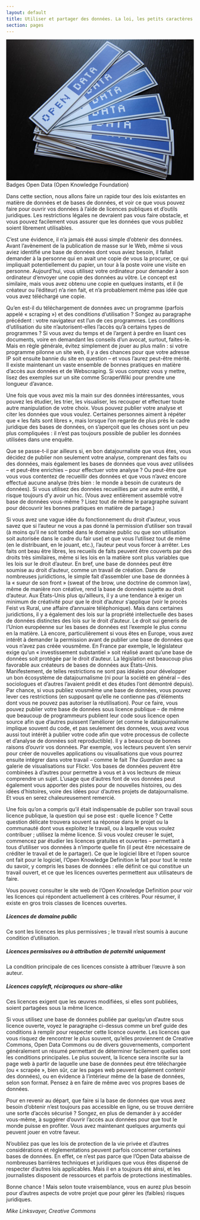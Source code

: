 ```yaml
---
layout: default
title: Utiliser et partager des données. La loi, les petits caractères et la réalité
section: pages
---
```


<div class="imageblock">
<div class="content">
<img alt="Badges Open Data" src="../figs/incoming/04-GG.jpg"></div>
<div class="title">Badges Open Data (Open Knowledge Foundation)</div>
</div>

Dans cette section, nous allons faire un rapide tour des lois existantes en matière de données et de bases de données, et voir ce que vous pouvez faire pour ouvrir vos données à l’aide de licences publiques et d’outils juridiques. Les restrictions légales ne devraient pas vous faire obstacle, et vous pouvez facilement vous assurer que les données que vous publiez soient librement utilisables.

C’est une évidence, il n’a jamais été aussi simple d’obtenir des données. Avant l’avènement de la publication de masse sur le Web, même si vous aviez identifié une base de données dont vous aviez besoin, il fallait demander à la personne qui en avait une copie de vous la procurer, ce qui impliquait potentiellement du papier, un tour à la poste voire une visite en personne. Aujourd’hui, vous utilisez votre ordinateur pour demander à son ordinateur d’envoyer une copie des données au vôtre. Le concept est similaire, mais vous avez obtenu une copie en quelques instants, et il (le créateur ou l’éditeur) n’a rien fait, et n’a probablement même pas idée que vous avez téléchargé une copie.

Qu’en est-il du téléchargement de données avec un programme (parfois appelé « scraping ») et des conditions d’utilisation ? Songez au paragraphe précédent : votre navigateur est l’un de ces programmes. Les conditions d’utilisation du site n’autorisent-elles l’accès qu’à certains types de programmes ? Si vous avez du temps et de l’argent à perdre en lisant ces documents, voire en demandant les conseils d’un avocat, surtout, faites-le. Mais en règle générale, évitez simplement de jouer au plus malin : si votre programme pilonne un site web, il y a des chances pour que votre adresse IP soit ensuite bannie du site en question – et vous l’aurez peut-être mérité. Il existe maintenant un vaste ensemble de bonnes pratiques en matière d’accès aux données et de Webscraping. Si vous comptez vous y mettre, lisez des exemples sur un site comme ScraperWiki pour prendre une longueur d’avance.

Une fois que vous avez mis la main sur des données intéressantes, vous pouvez les étudier, les trier, les visualiser, les recouper et effectuer toute autre manipulation de votre choix. Vous pouvez publier votre analyse et citer les données que vous voulez. Certaines personnes aiment à répéter que « les faits sont libres », mais lorsque l’on regarde de plus près le cadre juridique des bases de données, on s’aperçoit que les choses sont un peu plus compliquées : il n’est pas toujours possible de publier les données utilisées dans une enquête.

Que se passe-t-il par ailleurs si, en bon datajournaliste que vous êtes, vous décidez de publier non seulement votre analyse, comprenant des faits ou des données, mais également les bases de données que vous avez utilisées – et peut-être enrichies – pour effectuer votre analyse ? Ou peut-être que vous vous contentez de recueillir des données et que vous n’avez encore effectué aucune analyse (très bien : le monde a besoin de curateurs de données). Si vous utilisez des données recueillies par une autre entité, il risque toujours d’y avoir un hic. (Vous avez entièrement assemblé votre base de données vous-même ? Lisez tout de même le paragraphe suivant pour découvrir les bonnes pratiques en matière de partage.)

Si vous avez une vague idée du fonctionnement du droit d’auteur, vous savez que si l’auteur ne vous a pas donné la permission d’utiliser son travail (à moins qu’il ne soit tombé dans le domaine public ou que son utilisation soit autorisée dans le cadre du fair use) et que vous l’utilisez tout de même (en le distribuant, en le jouant, etc.), l’auteur peut vous forcer à arrêter. Les faits ont beau être libres, les recueils de faits peuvent être couverts par des droits très similaires, même si les lois en la matière sont plus variables que les lois sur le droit d’auteur. En bref, une base de données peut être soumise au droit d’auteur, comme un travail de création. Dans de nombreuses juridictions, le simple fait d’assembler une base de données à la « sueur de son front » (sweat of the brow, une doctrine de common law), même de manière non créative, rend la base de données sujette au droit d’auteur. Aux États-Unis plus qu’ailleurs, il y a une tendance à exiger un minimum de créativité pour que le droit d’auteur s’applique (voir le procès Feist vs Rural, une affaire d’annuaire téléphonique). Mais dans certaines juridictions, il y a également des lois sur la propriété intellectuelle des bases de données distinctes des lois sur le droit d’auteur. Le droit sui generis de l’Union européenne sur les bases de données est l’exemple le plus connu en la matière. Là encore, particulièrement si vous êtes en Europe, vous avez intérêt à demander la permission avant de publier une base de données que vous n’avez pas créée vousmême. En France par exemple, le législateur exige qu’un « investissement substantiel » soit réalisé avant qu’une base de données soit protégée par le droit d’auteur. La législation est beaucoup plus favorable aux créateurs de bases de données aux États-Unis. Manifestement, de telles restrictions ne sont pas idéales pour développer un bon écosystème de datajournalisme (ni pour la société en général – des sociologues et d’autres l’avaient prédit et des études l’ont démontré depuis). Par chance, si vous publiez vousmême une base de données, vous pouvez lever ces restrictions (en supposant qu’elle ne contienne pas d’éléments dont vous ne pouvez pas autoriser la réutilisation). Pour ce faire, vous pouvez publier votre base de données sous licence publique – de même que beaucoup de programmeurs publient leur code sous licence open source afin que d’autres puissent l’améliorer (et comme le datajournalisme implique souvent du code, et pas seulement des données, vous avez vous aussi tout intérêt à publier votre code afin que votre processus de collecte et d’analyse de données soit reproductible). Il y a beaucoup de bonnes raisons d’ouvrir vos données. Par exemple, vos lecteurs peuvent s’en servir pour créer de nouvelles applications ou visualisations que vous pourrez ensuite intégrer dans votre travail – comme le fait _The Guardian_ avec sa galerie de visualisations sur Flickr. Vos bases de données peuvent être combinées à d’autres pour permettre à vous et à vos lecteurs de mieux comprendre un sujet. L’usage que d’autres font de vos données peut également vous apporter des pistes pour de nouvelles histoires, ou des idées d’histoires, voire des idées pour d’autres projets de datajournalisme. Et vous en serez chaleureusement remercié.

Une fois qu’on a compris qu’il était indispensable de publier son travail sous licence publique, la question qui se pose est : quelle licence ? Cette question délicate trouvera souvent sa réponse dans le projet ou la communauté dont vous exploitez le travail, ou à laquelle vous voulez contribuer ; utilisez la même licence. Si vous voulez creuser le sujet, commencez par étudier les licences gratuites et ouvertes – permettant à tous d’utiliser vos données à n’importe quelle fin (il peut être nécessaire de créditer le travail et de le partager). Ce que le logiciel libre et l’open source ont fait pour le logiciel, l’Open Knowledge Definition le fait pour tout le reste du savoir, y compris les bases de données : elle définit ce qui constitue un travail ouvert, et ce que les licences ouvertes permettent aux utilisateurs de faire.

Vous pouvez consulter le site web de l’Open Knowledge Definition pour voir les licences qui répondent actuellement à ces critères. Pour résumer, il existe en gros trois classes de licences ouvertes.

##### Licences de domaine public

Ce sont les licences les plus permissives ; le travail n’est soumis à aucune condition d’utilisation.

##### Licences permissives ou à attribution de paternité uniquement

La condition principale de ces licences consiste à attribuer l’œuvre à son auteur.

##### Licences copyleft, réciproques ou share-alike

Ces licences exigent que les œuvres modifiées, si elles sont publiées, soient partagées sous la même licence.

Si vous utilisez une base de données publiée par quelqu’un d’autre sous licence ouverte, voyez le paragraphe ci-dessus comme un bref guide des conditions à remplir pour respecter cette licence ouverte. Les licences que vous risquez de rencontrer le plus souvent, qu’elles proviennent de Creative Commons, Open Data Commons ou de divers gouvernements, comportent généralement un résumé permettant de déterminer facilement quelles sont les conditions principales. Le plus souvent, la licence sera inscrite sur la page web à partir de laquelle une base de données peut être téléchargée (ou « scrapée », bien sûr, car les pages web peuvent également contenir des données), ou en évidence à l’intérieur même de la base de données, selon son format. Pensez à en faire de même avec vos propres bases de données.

Pour en revenir au départ, que faire si la base de données que vous avez besoin d’obtenir n’est toujours pas accessible en ligne, ou se trouve derrière une sorte d’accès sécurisé ? Songez, en plus de demander à y accéder vous-même, à suggérer d’ouvrir l’accès aux données pour que tout le monde puisse en profiter. Vous avez maintenant quelques arguments qui peuvent jouer en votre faveur.

N’oubliez pas que les lois de protection de la vie privée et d’autres considérations et réglementations peuvent parfois concerner certaines bases de données. En effet, ce n’est pas parce que l’Open Data abaisse de nombreuses barrières techniques et juridiques que vous êtes dispensé de respecter d’autres lois applicables. Mais il en a toujours été ainsi, et les journalistes disposent de ressources et parfois de protections inestimables.

Bonne chance ! Mais selon toute vraisemblance, vous en aurez plus besoin pour d’autres aspects de votre projet que pour gérer les (faibles) risques juridiques.

_Mike Linksvayer, Creative Commons_